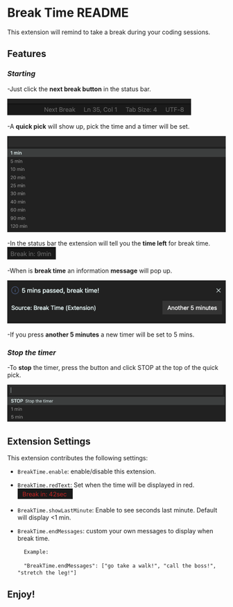 # Break Time README

This extension will remind to take a break during your coding sessions.

## Features

### **_Starting_**

-Just click the **next break button** in the status bar.

![](img/NextBreak.png)

-A **quick pick** will show up, pick the time and a timer will be set.

![](img/QuickPick.png)

-In the status bar the extension will tell you the **time left** for break time.
![](img/BreakIn.png)

-When is **break time** an information **message** will pop up.

![](img/BreakMessage.png)

-If you press **another 5 minutes** a new timer will be set to 5 mins.

### **_Stop the timer_**

-To **stop** the timer, press the button and click STOP at the top of the quick pick.

![](img/StopBreak.png)

## Extension Settings

This extension contributes the following settings:

-   `BreakTime.enable`: enable/disable this extension.
-   `BreakTime.redText`: Set when the time will be displayed in red.
    ![](img/RedBreak.png)
-   `BreakTime.showLastMinute`: Enable to see seconds last minute. Default will display <1 min.
-   `BreakTime.endMessages`: custom your own messages to display when break time.

          Example:

          "BreakTime.endMessages": ["go take a walk!", "call the boss!", "stretch the leg!"]

## **Enjoy!**

